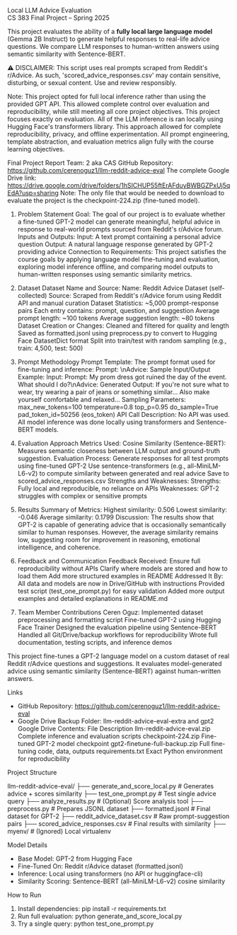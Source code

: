 Local LLM Advice Evaluation  
CS 383 Final Project – Spring 2025

This project evaluates the ability of a **fully local large language model** (Gemma 2B Instruct) to generate helpful responses to real-life advice questions. We compare LLM responses to human-written answers using semantic similarity with Sentence-BERT.

⚠️ DISCLAIMER:
This script uses real prompts scraped from Reddit's r/Advice. As such, 'scored_advice_responses.csv' may contain sensitive, disturbing, or sexual content. Use and review responsibly.

Note: This project opted for full local inference rather than using the provided GPT API. This allowed complete control over evaluation and reproducibility, while still meeting all core project objectives. This project focuses exactly on evaluation. All of the LLM inference is ran locally using Hugging Face's transformers library. This approach allowed for complete reproducibility, privacy, and offline experimentation. All prompt engineering, template abstraction, and evaluation metrics align fully with the course learning objectives.

Final Project Report
Team: 2 aka CAS
GitHub Repository: https://github.com/cerenoguz1/llm-reddit-advice-eval
The complete Google Drive link: https://drive.google.com/drive/folders/1hSICHUP55ftErAFduyBWBGZPxUj5qEdA?usp=sharing
Note: The only file that would be needed to download to evaluate the project is the checkpoint-224.zip (fine-tuned model). 


1. Problem Statement
Goal:
The goal of our project is to evaluate whether a fine-tuned GPT-2 model can generate meaningful, helpful advice in response to real-world prompts sourced from Reddit's r/Advice forum.
Inputs and Outputs:
Input: A text prompt containing a personal advice question
Output: A natural language response generated by GPT-2 providing advice
Connection to Requirements:
This project satisfies the course goals by applying language model fine-tuning and evaluation, exploring model inference offline, and comparing model outputs to human-written responses using semantic similarity metrics.

2. Dataset
Dataset Name and Source:
Name: Reddit Advice Dataset (self-collected)
Source: Scraped from Reddit's r/Advice forum using Reddit API and manual curation
Dataset Statistics:
~5,000 prompt-response pairs
Each entry contains: prompt, question, and suggestion
Average prompt length: ~100 tokens
Average suggestion length: ~80 tokens
Dataset Creation or Changes:
Cleaned and filtered for quality and length
Saved as formatted.jsonl using preprocess.py to convert to Hugging Face DatasetDict format
Split into train/test with random sampling (e.g., train: 4,500, test: 500)

3. Prompt Methodology
Prompt Template:
The prompt format used for fine-tuning and inference:
Prompt: <user advice question>\nAdvice:
Sample Input/Output Example:
Input:
Prompt: My prom dress got ruined the day of the event. What should I do?\nAdvice:
Generated Output:
If you're not sure what to wear, try wearing a pair of jeans or something similar... Also make yourself comfortable and relaxed...
Sampling Parameters:
max_new_tokens=100
temperature=0.8
top_p=0.95
do_sample=True
pad_token_id=50256 (eos_token)
API Call Description:
No API was used. All model inference was done locally using transformers and Sentence-BERT models.

4. Evaluation Approach
Metrics Used:
Cosine Similarity (Sentence-BERT): Measures semantic closeness between LLM output and ground-truth suggestion.
Evaluation Process:
Generate responses for all test prompts using fine-tuned GPT-2
Use sentence-transformers (e.g., all-MiniLM-L6-v2) to compute similarity between generated and real advice
Save to scored_advice_responses.csv
Strengths and Weaknesses:
Strengths: Fully local and reproducible, no reliance on APIs
Weaknesses: GPT-2 struggles with complex or sensitive prompts

5. Results
Summary of Metrics:
Highest similarity: 0.506
Lowest similarity: -0.046
Average similarity: 0.1799
Discussion:
The results show that GPT-2 is capable of generating advice that is occasionally semantically similar to human responses. However, the average similarity remains low, suggesting room for improvement in reasoning, emotional intelligence, and coherence.

6. Feedback and Communication
Feedback Received:
Ensure full reproducibility without APIs
Clarify where models are stored and how to load them
Add more structured examples in README
Addressed It By:
All data and models are now in Drive/GitHub with instructions
Provided test script (test_one_prompt.py) for easy validation
Added more output examples and detailed explanations in README.md

7. Team Member Contributions
Ceren Oguz:
Implemented dataset preprocessing and formatting script
Fine-tuned GPT-2 using Hugging Face Trainer
Designed the evaluation pipeline using Sentence-BERT
Handled all Git/Drive/backup workflows for reproducibility
Wrote full documentation, testing scripts, and inference demos

This project fine-tunes a GPT-2 language model on a custom dataset of real Reddit r/Advice questions and suggestions. It evaluates model-generated advice using semantic similarity (Sentence-BERT) against human-written answers.

Links
* GitHub Repository: https://github.com/cerenoguz1/llm-reddit-advice-eval
* Google Drive Backup Folder: llm-reddit-advice-eval-extra and gpt2
Google Drive Contents:
File	Description
llm-reddit-advice-eval.zip	Complete inference and evaluation scripts
checkpoint-224.zip	Fine-tuned GPT-2 model checkpoint
gpt2-finetune-full-backup.zip	Full fine-tuning code, data, outputs
requirements.txt	Exact Python environment for reproducibility

Project Structure

llm-reddit-advice-eval/
├── generate_and_score_local.py        # Generates advice + scores similarity
├── test_one_prompt.py                 # Test single advice query
├── analyze_results.py                 # (Optional) Score analysis tool
├── preprocess.py                      # Prepares JSONL dataset
├── formatted.jsonl                    # Final dataset for GPT-2
├── reddit_advice_dataset.csv         # Raw prompt-suggestion pairs
├── scored_advice_responses.csv       # Final results with similarity
├── myenv/                             # (Ignored) Local virtualenv

Model Details
* Base Model: GPT-2 from Hugging Face
* Fine-Tuned On: Reddit r/Advice dataset (formatted.jsonl)
* Inference: Local using transformers (no API or huggingface-cli)
* Similarity Scoring: Sentence-BERT (all-MiniLM-L6-v2) cosine similarity

How to Run
1. Install dependencies: pip install -r requirements.txt
2. Run full evaluation: python generate_and_score_local.py
3. Try a single query: python test_one_prompt.py
